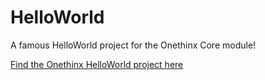 # HelloWorld
A famous HelloWorld project for the Onethinx Core module!

[Find the Onethinx HelloWorld project here](https://github.com/onethinx/Onethinx_Project_Examples)
